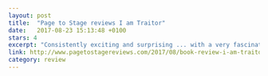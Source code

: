 ```yaml
---
layout: post
title:  "Page to Stage reviews I am Traitor"
date:   2017-08-23 15:13:48 +0100
stars: 4
excerpt: "Consistently exciting and surprising ... with a very fascinating cast of characters, from kick-ass teens to traitors."
link: http://www.pagetostagereviews.com/2017/08/book-review-i-am-traitor-by-sif.html
category: review
---
```

